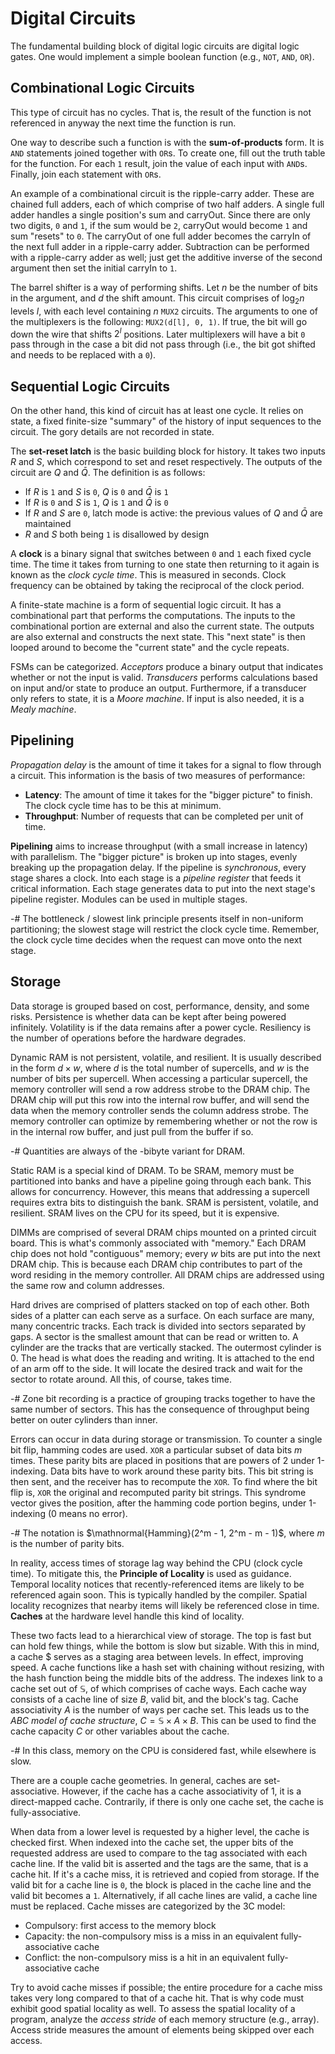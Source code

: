 # Digital Circuits
The fundamental building block of digital logic circuits are digital logic gates. One would implement a simple boolean function (e.g., `NOT`, `AND`, `OR`). 

[TODO: table for `NOT`, `AND`, `OR`, `XOR` boolean notation and schematic]: #

## Combinational Logic Circuits
This type of circuit has no cycles. That is, the result of the function is not referenced in anyway the next time the function is run. 

One way to describe such a function is with the **sum-of-products** form. It is `AND` statements joined together with `OR`s. To create one, fill out the truth table for the function. For each `1` result, join the value of each input with `AND`s. Finally, join each statement with `OR`s.

[TODO: two-input multiplexer example here]: #
An example of a combinational circuit is the ripple-carry adder. These are chained full adders, each of which comprise of two half adders. A single full adder handles a single position's sum and carryOut. Since there are only two digits, `0` and `1`, if the sum would be `2`, carryOut would become `1` and sum "resets" to `0`. The carryOut of one full adder becomes the carryIn of the next full adder in a ripple-carry adder. Subtraction can be performed with a ripple-carry adder as well; just get the additive inverse of the second argument then set the initial carryIn to `1`.

[TODO: schematic here]: #
The barrel shifter is a way of performing shifts. Let $n$ be the number of bits in the argument, and $d$ the shift amount. This circuit comprises of $\log_2 n$ levels $l$, with each level containing $n$ `MUX2` circuits. The arguments to one of the multiplexers is the following: `MUX2(d[l], 0, 1)`. If true, the bit will go down the wire that shifts $2^l$ positions. Later multiplexers will have a bit `0` pass through in the case a bit did not pass through (i.e., the bit got shifted and needs to be replaced with a `0`).

## Sequential Logic Circuits
On the other hand, this kind of circuit has at least one cycle. It relies on state, a fixed finite-size "summary" of the history of input sequences to the circuit. The gory details are not recorded in state.

[input or output?]: #
The **set-reset latch** is the basic building block for history. It takes two inputs $R$ and $S$, which correspond to set and reset respectively. The outputs of the circuit are $Q$ and $\bar{Q}$. The definition is as follows:
- If $R$ is `1` and $S$ is `0`, $Q$ is `0` and $\bar{Q}$ is `1`
- If $R$ is `0` and $S$ is `1`, $Q$ is `1` and $\bar{Q}$ is `0`
- If $R$ and $S$ are `0`, latch mode is active: the previous values of $Q$ and $\bar{Q}$ are maintained
- $R$ and $S$ both being `1` is disallowed by design

[TODO: schematic here, 10.3]: #
A **clock** is a binary signal that switches between `0` and `1` each fixed cycle time. The time it takes from turning to one state then returning to it again is known as the *clock cycle time*. This is measured in seconds. Clock frequency can be obtained by taking the reciprocal of the clock period.

A finite-state machine is a form of sequential logic circuit. It has a combinational part that performs the computations. The inputs to the combinational portion are external and also the current state. The outputs are also external and constructs the next state. This "next state" is then looped around to become the "current state" and the cycle repeats. 

FSMs can be categorized. *Acceptors* produce a binary output that indicates whether or not the input is valid. *Transducers* performs calculations based on input and/or state to produce an output. Furthermore, if a transducer only refers to state, it is a *Moore machine*. If input is also needed, it is a *Mealy machine*.

## Pipelining
[TODO: probably talk about calculating clock cycle time and frequency and its units]: #
*Propagation delay* is the amount of time it takes for a signal to flow through a circuit. This information is the basis of two measures of performance:
- **Latency**: The amount of time it takes for the "bigger picture" to finish. The clock cycle time has to be this at minimum.
- **Throughput**: Number of requests that can be completed per unit of time.

**Pipelining** aims to increase throughput (with a small increase in latency) with parallelism. The "bigger picture" is broken up into stages, evenly breaking up the propagation delay. If the pipeline is *synchronous*, every stage shares a clock. Into each stage is a *pipeline register* that feeds it critical information. Each stage generates data to put into the next stage's pipeline register. Modules can be used in multiple stages.

-# The bottleneck / slowest link principle presents itself in non-uniform partitioning; the slowest stage will restrict the clock cycle time. Remember, the clock cycle time decides when the request can move onto the next stage.

## Storage
Data storage is grouped based on cost, performance, density, and some risks. Persistence is whether data can be kept after being powered infinitely. Volatility is if the data remains after a power cycle. Resiliency is the number of operations before the hardware degrades.

Dynamic RAM is not persistent, volatile, and resilient. It is usually described in the form $d \times w$, where $d$ is the total number of supercells, and $w$ is the number of bits per supercell. When accessing a particular supercell, the memory controller will send a row address strobe to the DRAM chip. The DRAM chip will put this row into the internal row buffer, and will send the data when the memory controller sends the column address strobe. The memory controller can optimize by remembering whether or not the row is in the internal row buffer, and just pull from the buffer if so.

-# Quantities are always of the -bibyte variant for DRAM.

Static RAM is a special kind of DRAM. To be SRAM, memory must be partitioned into banks and have a pipeline going through each bank. This allows for concurrency. However, this means that addressing a supercell requires extra bits to distinguish the bank. SRAM is persistent, volatile, and resilient. SRAM lives on the CPU for its speed, but it is expensive.

DIMMs are comprised of several DRAM chips mounted on a printed circuit board. This is what's commonly associated with "memory." Each DRAM chip does not hold "contiguous" memory; every $w$ bits are put into the next DRAM chip. This is because each DRAM chip contributes to part of the word residing in the memory controller. All DRAM chips are addressed using the same row and column addresses.

Hard drives are comprised of platters stacked on top of each other. Both sides of a platter can each serve as a surface. On each surface are many, many concentric tracks. Each track is divided into sectors separated by gaps. A sector is the smallest amount that can be read or written to. A cylinder are the tracks that are vertically stacked. The outermost cylinder is 0. The head is what does the reading and writing. It is attached to the end of an arm off to the side. It will locate the desired track and wait for the sector to rotate around. All this, of course, takes time. 

-# Zone bit recording is a practice of grouping tracks together to have the same number of sectors. This has the consequence of throughput being better on outer cylinders than inner.

Errors can occur in data during storage or transmission. To counter a single bit flip, hamming codes are used. `XOR` a particular subset of data bits $m$ times. These parity bits are placed in positions that are powers of 2 under 1-indexing. Data bits have to work around these parity bits. This bit string is then sent, and the receiver has to recompute the `XOR`. To find where the bit flip is, `XOR` the original and recomputed parity bit strings. This syndrome vector gives the position, after the hamming code portion begins, under 1-indexing (0 means no error). 

-# The notation is $\mathnormal{Hamming}(2^m - 1, 2^m - m - 1)$, where $m$ is the number of parity bits.

In reality, access times of storage lag way behind the CPU (clock cycle time). To mitigate this, the **Principle of Locality** is used as guidance. Temporal locality notices that recently-referenced items are likely to be referenced again soon. This is typically handled by the compiler. Spatial locality recognizes that nearby items will likely be referenced close in time. **Caches** at the hardware level handle this kind of locality.

These two facts lead to a hierarchical view of storage. The top is fast but can hold few things, while the bottom is slow but sizable. With this in mind, a cache $\$$ serves as a staging area between levels. In effect, improving speed. A cache functions like a hash set with chaining without resizing, with the hash function being the middle bits of the address. The indexes link to a cache set out of $\mathbb{S}$, of which comprises of cache ways. Each cache way consists of a cache line of size $B$, valid bit, and the block's tag. Cache associativity $A$ is the number of ways per cache set. This leads us to the *ABC model of cache structure*, $C = \mathbb{S} \times A \times B$. This can be used to find the cache capacity $C$ or other variables about the cache.

-# In this class, memory on the CPU is considered fast, while elsewhere is slow.

There are a couple cache geometries. In general, caches are set-associative. However, if the cache has a cache associativity of 1, it is a direct-mapped cache. Contrarily, if there is only one cache set, the cache is fully-associative.

When data from a lower level is requested by a higher level, the cache is checked first. When indexed into the cache set, the upper bits of the requested address are used to compare to the tag associated with each cache line. If the valid bit is asserted and the tags are the same, that is a cache hit. If it's a cache miss, it is retrieved and copied from storage. If the valid bit for a cache line is `0`, the block is placed in the cache line and the valid bit becomes a `1`. Alternatively, if all cache lines are valid, a cache line must be replaced. Cache misses are categorized by the 3C model:
- Compulsory: first access to the memory block
- Capacity: the non-compulsory miss is a miss in an equivalent fully-associative cache
- Conflict: the non-compulsory miss is a hit in an equivalent fully-associative cache

Try to avoid cache misses if possible; the entire procedure for a cache miss takes very long compared to that of a cache hit. That is why code must exhibit good spatial locality as well. To assess the spatial locality of a program, analyze the *access stride* of each memory structure (e.g., array). Access stride measures the amount of elements being skipped over each access.